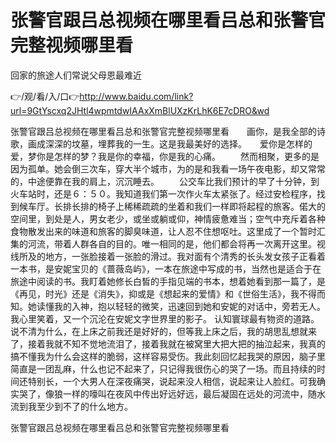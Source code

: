 # 张警官跟吕总视频在哪里看吕总和张警官完整视频哪里看
回家的旅途人们常说父母恩最难近

👉/观/看/入/口👉http://www.baidu.com/link?url=9GtYscxq2JHtl4wpmtdwIAAxXmBlUXzKrLhK6E7cDRO&wd

张警官跟吕总视频在哪里看吕总和张警官完整视频哪里看　　画你，是我全部的诗歌，画成深深的坟墓，埋葬我的一生。这是我最美好的选择。　　爱你是怎样的爱，梦你是怎样的梦？我是你的幸福，你是我的心痛。
　　然而相聚，更多的是因为孤单。她会倒三次车，穿大半个城市，为的是和我看一场午夜电影，却又常常的，中途便靠在我的肩上，沉沉睡去。
　　公交车比我们预计的早了十分钟，到火车站时，还是６：５０。我知道我们第一次作火车太紧张了。经过安检程序，找到候车厅。长排长排的椅子上稀稀疏疏的坐着和我们一样即将起程的旅客。偌大的空间里，到处是人，男女老少，或坐或躺或仰，神情疲惫难当；空气中充斥着各种食物散发出来的味道和旅客的脚臭味道，让人忍不住想呕吐。这里成了一个暂时汇集的河流，带着人群各自的目的。唯一相同的是，他们都会将再一次离开这里。视线所及的地方，一张脸接着一张脸的滑过。我对面有个清秀的长头发女孩子正看着一本书，是安妮宝贝的《蔷薇岛屿》，一本在旅途中写成的书，当然也是适合于在旅途中阅读的书。我盯着她修长白皙的手指见端的书本，想着她看到那一篇了，是《再见，时光》还是《消失》，抑或是《想起来的爱情》和《世俗生活》，我不得而知。她读懂我的入神，抱以轻轻的微笑，迅速回到她和安妮的对话中，旁若无人。我心里笑着，又一个沉沦在安妮文字世界里的影子。
认知寰球最有物资的道路。
说不清为什么，在上床之前我还是好好的，但等我上床之后，我的胡思乱想就来了，接着我就不知不觉地流泪了，接着我就在被窝里大把大把的抽泣起来，我真的搞不懂我为什么会这样的脆弱，这样容易受伤。我此刻回忆起我哭的原因，脑子里简直是一团乱麻，什么也记不起来了，只记得我很伤心的哭了一场。而且持续的时间还特别长，一个大男人在深夜痛哭，说起来没人相信，说起来让人脸红。可我确实哭了，像狼一样的嚎叫在夜风中传出好远好远，最后凝固在远处的河流中，随水流到我至少到不了的什么地方。

张警官跟吕总视频在哪里看吕总和张警官完整视频哪里看
